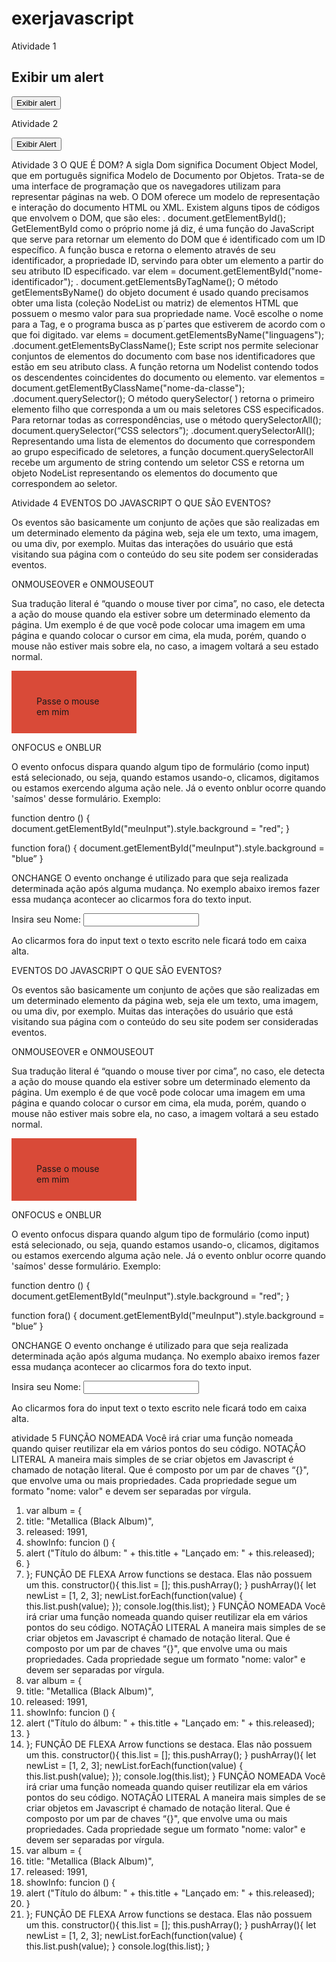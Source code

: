 # exerjavascript

Atividade 1
<!DOCTYPE html>
<html>
<head>
<title> 
</title> 
<meta charset="utf-8">
</head> 
<body> 
    <h2>Exibir um alert</h2>
    <input type="button" value="Exibir alert" onclick=exibeAlert()>

<script>
    function exibeAlert(){
        alert("alert!");
    }
</script>
</body> 
</html>     

Atividade 2
<!DOCTYPE html>
<html>
<head>
<title>Tutorial de Alert em JavaScript - Linha de Código</title>
<script>
function funcao1()
{
alert("Eu sou um\nAlert!");
}
</script>
</head>
<body>

<input type="button" onclick="funcao1()" value="Exibir Alert" />

</body>
</html>

Atividade 3
O QUE É DOM?
A sigla Dom significa Document Object Model, que em português significa Modelo de Documento por Objetos. Trata-se de uma interface de programação que os navegadores utilizam para representar páginas na web. O DOM oferece um modelo de representação e interação do documento HTML ou XML. Existem alguns tipos de códigos que envolvem o DOM, que são eles:
. document.getElementById();
GetElementById como o próprio nome já diz, é uma função do JavaScript que serve para retornar um elemento do DOM que é identificado com um ID específico.
A função busca e retorna o elemento através de seu identificador, a propriedade ID, servindo para obter um elemento a partir do seu atributo ID especificado.
var elem = document.getElementById("nome-identificador");
 . document.getElementsByTagName();
O método getElementsByName() do objeto document é usado quando precisamos obter uma lista (coleção NodeList ou matriz) de elementos HTML que possuem o mesmo valor para sua propriedade name.
Você escolhe o nome para a Tag, e o programa busca as p´partes que estiverem de acordo com o que foi digitado.
var elems = document.getElementsByName("linguagens");
.document.getElementsByClassName();
Este script nos permite selecionar conjuntos de elementos do documento com base nos identificadores que estão em seu atributo class.
A função retorna um Nodelist contendo todos os descendentes coincidentes do documento ou elemento.
var elementos = document.getElementByClassName("nome-da-classe");
.document.querySelector();
O método querySelector( ) retorna o primeiro elemento filho que corresponda a um ou mais seletores CSS especificados. Para retornar todas as correspondências, use o método querySelectorAll();
document.querySelector(“CSS selectors”);
.document.querySelectorAll();
Representando uma lista de elementos do documento que correspondem ao grupo especificado de seletores, a função document.querySelectorAll recebe um argumento de string contendo um seletor CSS e retorna um objeto NodeList representando os elementos do documento que correspondem ao seletor.


Atividade 4 
EVENTOS DO JAVASCRIPT
O QUE SÃO EVENTOS?

Os eventos são basicamente um conjunto de ações que são realizadas em um determinado elemento da página web, seja ele um texto, uma imagem, ou uma div, por exemplo. Muitas das interações do usuário que está visitando sua página com o conteúdo do seu site podem ser consideradas eventos.

ONMOUSEOVER e ONMOUSEOUT

Sua tradução literal é “quando o mouse tiver por cima”, no caso, ele detecta a ação do mouse quando ela estiver sobre um determinado elemento da página.
Um exemplo é de que você pode colocar uma imagem em uma página e quando colocar o cursor em cima, ela muda, porém, quando o mouse não estiver mais sobre ela, no caso, a imagem voltará a seu estado normal.
<!DOCTYPE html>
<html>
<head>
<title>Usando eventos no Javascript</title>
</head>
<body>

<div onmouseover="mOver(this)" onmouseout="mOut(this)"
style="background-color:#D94A38;width:120px;height:20px;padding:40px;">Passe o mouse em mim</div>

<script>
function mOver(obj)
{
obj.innerHTML="Obrigado"
}

function mOut(obj)
{
obj.innerHTML="Passe o mouse em mim"
}
</script>

</body>
</html>

ONFOCUS e ONBLUR

O evento onfocus dispara quando algum tipo de formulário (como input) está selecionado, ou seja, quando estamos usando-o, clicamos, digitamos ou estamos exercendo alguma ação nele. Já o evento onblur ocorre quando 'saímos' desse formulário. Exemplo:

function dentro ()
{
   document.getElementById("meuInput").style.background = "red";
}

function fora()
{
   document.getElementById("meuInput").style.background = "blue” }

ONCHANGE
O evento onchange é utilizado para que seja realizada determinada ação após alguma mudança. No exemplo abaixo iremos fazer essa mudança acontecer ao clicarmos fora do texto input.
<!DOCTYPE html>
<html>
<head>
<title>Usando eventos no Javascript</title>
<script>
function myFunction()
{
var x=document.getElementById("fname");
x.value=x.value.toUpperCase();
}
</script>
</head>
<body>

Insira seu Nome: <input type="text" id="fname" onchange="myFunction()">
<p>
Ao clicarmos fora do input text o texto escrito nele ficará todo em caixa alta.</p>

</body>
</html>




EVENTOS DO JAVASCRIPT
O QUE SÃO EVENTOS?

Os eventos são basicamente um conjunto de ações que são realizadas em um determinado elemento da página web, seja ele um texto, uma imagem, ou uma div, por exemplo. Muitas das interações do usuário que está visitando sua página com o conteúdo do seu site podem ser consideradas eventos.

ONMOUSEOVER e ONMOUSEOUT

Sua tradução literal é “quando o mouse tiver por cima”, no caso, ele detecta a ação do mouse quando ela estiver sobre um determinado elemento da página.
Um exemplo é de que você pode colocar uma imagem em uma página e quando colocar o cursor em cima, ela muda, porém, quando o mouse não estiver mais sobre ela, no caso, a imagem voltará a seu estado normal.
<!DOCTYPE html>
<html>
<head>
<title>Usando eventos no Javascript</title>
</head>
<body>

<div onmouseover="mOver(this)" onmouseout="mOut(this)"
style="background-color:#D94A38;width:120px;height:20px;padding:40px;">Passe o mouse em mim</div>

<script>
function mOver(obj)
{
obj.innerHTML="Obrigado"
}

function mOut(obj)
{
obj.innerHTML="Passe o mouse em mim"
}
</script>

</body>
</html>

ONFOCUS e ONBLUR

O evento onfocus dispara quando algum tipo de formulário (como input) está selecionado, ou seja, quando estamos usando-o, clicamos, digitamos ou estamos exercendo alguma ação nele. Já o evento onblur ocorre quando 'saímos' desse formulário. Exemplo:

function dentro ()
{
   document.getElementById("meuInput").style.background = "red";
}

function fora()
{
   document.getElementById("meuInput").style.background = "blue” }

ONCHANGE
O evento onchange é utilizado para que seja realizada determinada ação após alguma mudança. No exemplo abaixo iremos fazer essa mudança acontecer ao clicarmos fora do texto input.
<!DOCTYPE html>
<html>
<head>
<title>Usando eventos no Javascript</title>
<script>
function myFunction()
{
var x=document.getElementById("fname");
x.value=x.value.toUpperCase();
}
</script>
</head>
<body>

Insira seu Nome: <input type="text" id="fname" onchange="myFunction()">
<p>
Ao clicarmos fora do input text o texto escrito nele ficará todo em caixa alta.</p>

</body>
</html>

atividade 5
FUNÇÃO NOMEADA
Você irá criar uma função nomeada quando quiser reutilizar ela em vários 
pontos do seu código.
NOTAÇÂO LITERAL
A maneira mais simples de se criar objetos em Javascript é chamado de notação 
literal. Que é composto por um par de chaves “{}", que envolve uma ou mais 
propriedades. Cada propriedade segue um formato "nome: valor" e devem ser 
separadas por vírgula.
1. var album = {
2. title: "Metallica (Black Album)",
3. released: 1991,
4. showInfo: funcion () {
5. alert ("Título do álbum: " + this.title + "Lançado em: " +
this.released);
6. }
7. };
FUNÇÃO DE FLEXA
Arrow functions se destaca. Elas não possuem um this.
constructor(){
this.list = [];
this.pushArray();
}
pushArray(){
let newList = [1, 2, 3];
newList.forEach(function(value) {
this.list.push(value);
});
console.log(this.list);
 }
FUNÇÃO NOMEADA
Você irá criar uma função nomeada quando quiser reutilizar ela em vários 
pontos do seu código.
NOTAÇÂO LITERAL
A maneira mais simples de se criar objetos em Javascript é chamado de notação 
literal. Que é composto por um par de chaves “{}", que envolve uma ou mais 
propriedades. Cada propriedade segue um formato "nome: valor" e devem ser 
separadas por vírgula.
1. var album = {
2. title: "Metallica (Black Album)",
3. released: 1991,
4. showInfo: funcion () {
5. alert ("Título do álbum: " + this.title + "Lançado em: " +
this.released);
6. }
7. };
FUNÇÃO DE FLEXA
Arrow functions se destaca. Elas não possuem um this.
constructor(){
this.list = [];
this.pushArray();
}
pushArray(){
let newList = [1, 2, 3];
newList.forEach(function(value) {
this.list.push(value);
});
console.log(this.list);
 }
FUNÇÃO NOMEADA
Você irá criar uma função nomeada quando quiser reutilizar ela em vários 
pontos do seu código.
NOTAÇÂO LITERAL
A maneira mais simples de se criar objetos em Javascript é chamado de notação 
literal. Que é composto por um par de chaves “{}", que envolve uma ou mais 
propriedades. Cada propriedade segue um formato "nome: valor" e devem ser 
separadas por vírgula.
1. var album = {
2. title: "Metallica (Black Album)",
3. released: 1991,
4. showInfo: funcion () {
5. alert ("Título do álbum: " + this.title + "Lançado em: " +
this.released);
6. }
7. };
FUNÇÃO DE FLEXA
Arrow functions se destaca. Elas não possuem um this.
constructor(){
this.list = [];
this.pushArray();
}
pushArray(){
let newList = [1, 2, 3];
newList.forEach(function(value) {
this.list.push(value);
}
console.log(this.list);
 }

